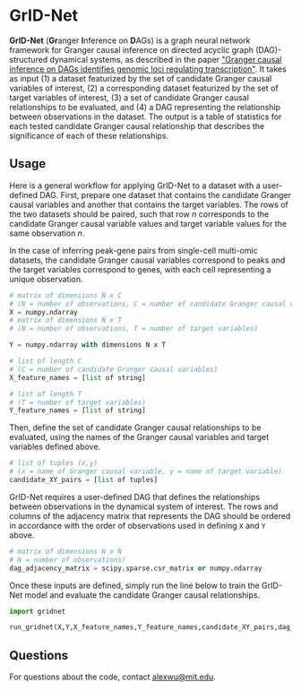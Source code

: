 # GrID-Net
**GrID-Net** (**Gr**anger **I**nference on **D**AGs) is a graph neural network framework for Granger causal inference on directed acyclic graph (DAG)-structured dynamical systems, as described in the paper ["Granger causal inference on DAGs identifies genomic loci regulating transcription"](https://openreview.net/forum?id=nZOUYEN6Wvy). It takes as input (1) a dataset featurized by the set of candidate Granger causal variables of interest, (2) a corresponding dataset featurized by the set of target variables of interest, (3) a set of candidate Granger causal relationships to be evaluated, and (4) a DAG representing the relationship between observations in the dataset. The output is a table of statistics for each tested candidate Granger causal relationship that describes the significance of each of these relationships. 

## Usage
Here is a general workflow for applying GrID-Net to a dataset with a user-defined DAG. First, prepare one dataset that contains the candidate Granger causal variables and another that contains the target variables. The rows of the two datasets should be paired, such that row *n* corresponds to the candidate Granger causal variable values and target variable values for the same observation *n*.  

In the case of inferring peak-gene pairs from single-cell multi-omic datasets, the candidate Granger causal variables correspond to peaks and the target variables correspond to genes, with each cell representing a unique observation. 

```python
# matrix of dimensions N x C 
# (N = number of observations, C = number of candidate Granger causal variables)
X = numpy.ndarray 
# matrix of dimensions N x T 
# (N = number of observations, T = number of target variables) 

Y = numpy.ndarray with dimensions N x T 

# list of length C
# (C = number of candidate Granger causal variables)
X_feature_names = [list of string] 

# list of length T
# (T = number of target variables)
Y_feature_names = [list of string] 
```

Then, define the set of candidate Granger causal relationships to be evaluated, using the names of the Granger causal variables and target variables defined above.

```python
# list of tuples (x,y)
# (x = name of Granger causal variable, y = name of target variable)
candidate_XY_pairs = [list of tuples] 
```

GrID-Net requires a user-defined DAG that defines the relationships between observations in the dynamical system of interest. The rows and columns of the adjacency matrix that represents the DAG should be ordered in accordance with the order of observations used in defining ```X``` and ```Y``` above. 

```python
# matrix of dimensions N x N
# N = number of observations)
dag_adjacency_matrix = scipy.sparse.csr_matrix or numpy.ndarray 
```

Once these inputs are defined, simply run the line below to train the GrID-Net model and evaluate the candidate Granger causal relationships. 
```python
import gridnet

run_gridnet(X,Y,X_feature_names,Y_feature_names,candidate_XY_pairs,dag_adjacency_matrix)
```

## Questions
For questions about the code, contact [alexwu@mit.edu](mailto:alexwu@mit.edu).
